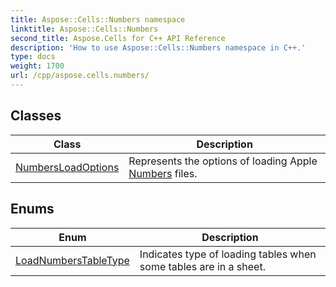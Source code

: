 ```yaml
---
title: Aspose::Cells::Numbers namespace
linktitle: Aspose::Cells::Numbers
second_title: Aspose.Cells for C++ API Reference
description: 'How to use Aspose::Cells::Numbers namespace in C++.'
type: docs
weight: 1700
url: /cpp/aspose.cells.numbers/
---
```




## Classes

| Class | Description |
| --- | --- |
| [NumbersLoadOptions](./numbersloadoptions/) | Represents the options of loading Apple [Numbers](./) files. |
## Enums

| Enum | Description |
| --- | --- |
| [LoadNumbersTableType](./loadnumberstabletype/) | Indicates type of loading tables when some tables are in a sheet. |

